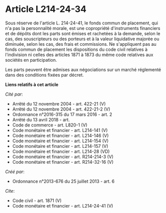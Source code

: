 # Article L214-24-34

Sous réserve de l'article L. 214-24-41, le fonds commun de placement, qui n'a pas la personnalité morale, est une copropriété
d'instruments financiers et de dépôts dont les parts sont émises et rachetées à la demande, selon le cas, des souscripteurs
ou des porteurs et à la valeur liquidative majorée ou diminuée, selon les cas, des frais et commissions. Ne s'appliquent pas
au fonds commun de placement les dispositions du code civil relatives à l'indivision ni celles des articles 1871 à 1873 du
même code relatives aux sociétés en participation. 

Les parts peuvent être admises aux négociations sur un marché réglementé dans des conditions fixées par décret.

**Liens relatifs à cet article**

_Cité par_:

  - Arrêté du 12 novembre 2004 - art. 422-21 (V)
  - Arrêté du 12 novembre 2004 - art. 422-21-2 (V)
  - Ordonnance n°2016-315 du 17 mars 2016 - art. 2
  - Arrêté du 13 avril 2018 - art.
  - Code de commerce - art. L820-1 (V)
  - Code monétaire et financier - art. L214-141 (V)
  - Code monétaire et financier - art. L214-146 (V)
  - Code monétaire et financier - art. L214-154 (V)
  - Code monétaire et financier - art. L214-157 (V)
  - Code monétaire et financier - art. L214-28 (VD)
  - Code monétaire et financier - art. R214-214-3 (V)
  - Code monétaire et financier - art. R214-32-16 (V)

_Créé par_:

  - Ordonnance n°2013-676 du 25 juillet 2013 - art. 6

_Cite_:

  - Code civil - art. 1871 (V)
  - Code monétaire et financier - art. L214-24-41 (V)
